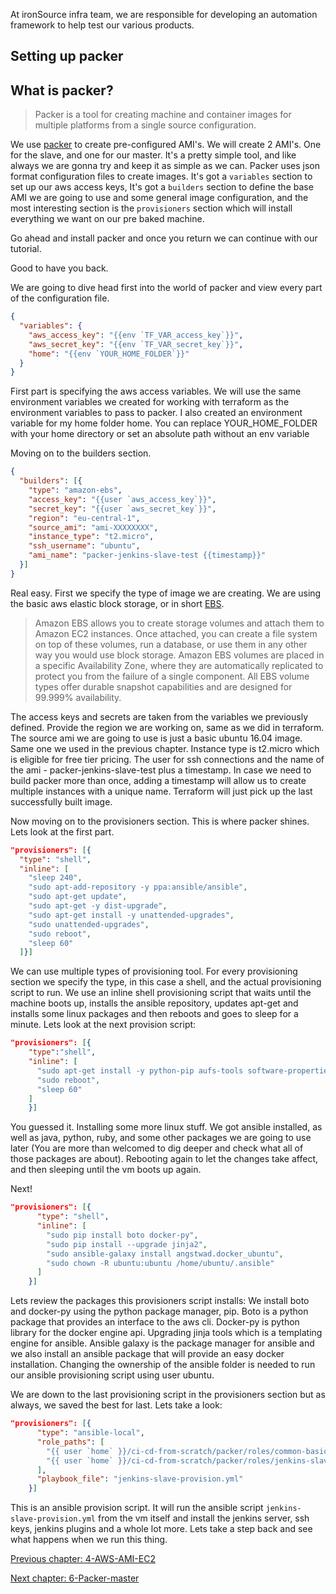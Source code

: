 At ironSource infra team, we are responsible for developing an automation framework to help test our various products.

## Setting up packer

## What is packer?

> Packer is a tool for creating machine and container images for multiple platforms from a single source configuration.

We use [packer](https://www.packer.io) to create pre-configured AMI's. We will create 2 AMI's. One for the slave, and one for our master. 
It's a pretty simple tool, and like always we are gonna try and keep it as simple as we can. Packer uses json format configuration files to create images. 
It's got a `variables` section to set up our aws access keys, It's got a `builders` section to define the base AMI we are going to use and some general image configuration, 
and the most interesting section is the `provisioners` section which will install everything we want on our pre baked machine.

Go ahead and install packer and once you return we can continue with our tutorial.

Good to have you back.

We are going to dive head first into the world of packer and view every part of the configuration file.
```json
{
  "variables": {
    "aws_access_key": "{{env `TF_VAR_access_key`}}",
    "aws_secret_key": "{{env `TF_VAR_secret_key`}}",
    "home": "{{env `YOUR_HOME_FOLDER`}}"
  }
}
```
First part is specifying the aws access variables. We will use the same environment variables we created for working 
with terraform as the environment variables to pass to packer. I also created an environment variable for my home folder
home. You can replace YOUR_HOME_FOLDER with your home directory or set an absolute path without an env variable

Moving on to the builders section.
```json
{
  "builders": [{
    "type": "amazon-ebs",
    "access_key": "{{user `aws_access_key`}}",
    "secret_key": "{{user `aws_secret_key`}}",
    "region": "eu-central-1",
    "source_ami": "ami-XXXXXXXX",
    "instance_type": "t2.micro",
    "ssh_username": "ubuntu",
    "ami_name": "packer-jenkins-slave-test {{timestamp}}"
  }]
}
```
Real easy. First we specify the type of image we are creating. We are using the basic aws elastic block storage, or in short [EBS](https://aws.amazon.com/ebs/).

>Amazon EBS allows you to create storage volumes and attach them to Amazon EC2 instances. Once attached, you can create a file system on top of these volumes, run a database, or use them in any other way you would use block storage. Amazon EBS volumes are placed in a specific Availability Zone, where they are automatically replicated to protect you from the failure of a single component. All EBS volume types offer durable snapshot capabilities and are designed for 99.999% availability.

The access keys and secrets are taken from the variables we previously defined. Provide the region we are working on, same as we did in terraform. 
The source ami we are going to use is just a basic ubuntu 16.04 image. Same one we used in the previous chapter. Instance type is t2.micro which is eligible for free tier pricing.
The user for ssh connections and the name of the ami - packer-jenkins-slave-test plus a timestamp.
In case we need to build packer more than once, adding a timestamp will allow us to create multiple instances with a unique name. Terraform will just pick up the last successfully built image.

Now moving on to the provisioners section. This is where packer shines. Lets look at the first part. 
```json
"provisioners": [{
  "type": "shell",
  "inline": [
    "sleep 240",
    "sudo apt-add-repository -y ppa:ansible/ansible",
    "sudo apt-get update",
    "sudo apt-get -y dist-upgrade",
    "sudo apt-get install -y unattended-upgrades",
    "sudo unattended-upgrades",
    "sudo reboot",
    "sleep 60"
  ]}]
```
We can use multiple types of provisioning tool. For every provisioning section we specify the type, in this case a shell, and the actual provisioning script to run.
We use an inline shell provisioning script that waits until the machine boots up, installs the ansible repository, updates apt-get and installs some linux packages and then 
reboots and goes to sleep for a minute. Lets look at the next provision script: 
```json
"provisioners": [{
    "type":"shell",
    "inline": [
      "sudo apt-get install -y python-pip aufs-tools software-properties-common ansible python-pycurl linux-image-extra-$(uname -r) apt-transport-https ca-certificates unzip libwww-perl default-jre libdatetime-perl ntp htop iotop ruby",
      "sudo reboot",
      "sleep 60"
    ]
    }]
```

You guessed it. Installing some more linux stuff. We got ansible installed, as
well as java, python, ruby, and some other packages we are going to use later (You are more than welcomed to dig deeper and check what all of those packages are about). 
Rebooting again to let the changes take affect, and then sleeping until the vm boots up again.

Next!
```json
"provisioners": [{
      "type": "shell",
      "inline": [
        "sudo pip install boto docker-py",
        "sudo pip install --upgrade jinja2",
        "sudo ansible-galaxy install angstwad.docker_ubuntu",
        "sudo chown -R ubuntu:ubuntu /home/ubuntu/.ansible"
      ]
    }]
```
Lets review the packages this provisioners script installs:
We install boto and docker-py using the python package manager, pip. Boto is a
python package that provides an interface to the aws cli. Docker-py is python
library for the docker engine api. Upgrading jinja tools which is a templating
engine for ansible. Ansible galaxy is the package manager for ansible and we
also install an ansible package that will provide an easy docker installation.
Changing the ownership of the ansible folder is needed to run our ansible
provisioning script using user ubuntu.

We are down to the last provisioning script in the provisioners section but as always, we saved the best for last. Lets take a look:

```json
"provisioners": [{
      "type": "ansible-local",
      "role_paths": [
        "{{ user `home` }}/ci-cd-from-scratch/packer/roles/common-basic",
        "{{ user `home` }}/ci-cd-from-scratch/packer/roles/jenkins-slave-basic"
      ],
      "playbook_file": "jenkins-slave-provision.yml"
    }]
```

This is an ansible provision script. It will run the ansible script `jenkins-slave-provision.yml` from the vm itself and install the jenkins server, ssh keys, jenkins plugins and a whole lot more. Lets take a step back and see what happens when we run this thing.

[Previous chapter: 4-AWS-AMI-EC2](https://github.com/ironSource/ci-cd-from-scratch/tree/master/src/tutorial/4-aws-ami-ec2) 

[Next chapter: 6-Packer-master](https://github.com/ironSource/ci-cd-from-scratch/tree/master/src/tutorial/6-packer-master) 

